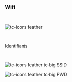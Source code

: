 <!-- .slide: class="bg-blur" -->

<br>

### Wifi

<br>

![](wifi 'tc-icons feather')<!-- .element: style="--tc-icon-size:300px; --tc-icon-color:var(--light-grey);" -->

<br>

Identifiants

<!-- .element: class="center" -->
<br>

![](user 'tc-icons feather tc-big')<!-- .element: style="--tc-icon-color:var(--light-grey);" --> SSID

![](lock 'tc-icons feather tc-big')<!-- .element: style="--tc-icon-color:var(--light-grey);" --> PWD

